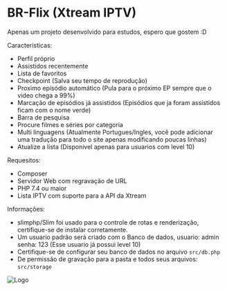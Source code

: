 # BR-Flix (Xtream IPTV)

Apenas um projeto desenvolvido para estudos, espero que gostem :D

Características:
  - Perfil próprio
  - Assistidos recentemente
  - Lista de favoritos
  - Checkpoint (Salva seu tempo de reprodução)
  - Proximo episódio automático (Pula para o próximo EP sempre que o video chega a 99%)
  - Marcação de episódios já assistidos (Episódios que ja foram assistidos ficam com o nome verde)
  - Barra de pesquisa
  - Procure filmes e séries por categoria
  - Multi linguagens (Atualmente Portugues/Ingles, você pode adicionar uma tradução para todo o site apenas modificando poucas linhas)
  - Atualize a lista (Disponivel apenas para usuarios com level 10)

Requesitos:
  - Composer
  - Servidor Web com regravação de URL
  - PHP 7.4 ou maior
  - Lista IPTV com suporte para a API da Xtream

Informações:
  - slimphp/Slim foi usado para o controle de rotas e renderização, certifique-se de instalar corretamente.
  - Um usuario padrão será criado com o Banco de dados, usuario: admin senha: 123 (Esse usuario já possui level 10)
  - Certifique-se de configurar seu banco de dados no arquivo `src/db.php`
  - De permissão de gravação para a pasta e todos seus arquivos: `src/storage`

![Logo]([https://example.com/imagem.png](https://i.ibb.co/XL3QKBc/git.png)https://i.ibb.co/XL3QKBc/git.png)
  
    
